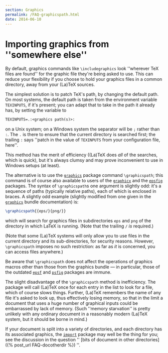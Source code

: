 ```yaml
---
section: Graphics
permalink: /FAQ-graphicspath.html
date: 2014-06-10
---
```


# Importing graphics from ''somewhere else''

By default, graphics commands like `\includegraphics` look
''wherever TeX files are found'' for the graphic file they're being
asked to use.  This can reduce your flexibility if you choose to hold
your graphics files in a common directory, away from your (La)TeX
sources.

The simplest solution is to patch TeX's path, by changing the
default path.  On most systems, the default path is taken from the
environment variable `TEXINPUTS`, if it's present; you can adapt that
to take in the path it already has, by setting the variable to
```latex
TEXINPUTS=.:<graphics path(s)>:
```
on a Unix system; on a Windows system the separator will be `;`
rather than `:`.  The `.` is there to ensure
that the current directory is searched first; the trailing
`:` says ''patch in the value of `TEXINPUTS` from
your configuration file, here''.

This method has the merit of efficiency ((La)TeX does _all_ of
the searches, which is quick), but it's always clumsy and may prove
inconvenient to use in Windows setups (at least).

The alternative is to use the [`graphics`](https://ctan.org/pkg/graphics) package command
`\graphicspath`; this command is of course also available to users
of the [`graphicx`](https://ctan.org/pkg/graphicx) and the [`epsfig`](https://ctan.org/pkg/epsfig) packages.  The
syntax of `\graphicspath`s one argument is slightly odd: it's a
sequence of paths (typically relative paths), each of which is
enclosed in braces.  A slightly odd example (slightly modified from one
given in the [`graphics`](https://ctan.org/pkg/graphics) bundle documentation) is:
<!-- {% raw %} -->
```latex
\graphicspath{{eps/}{png/}}
```
<!-- {% endraw %} -->
which will search for graphics files in subdirectories `eps` and
`png` of the directory in which LaTeX is running.  (Note that
the trailing `/` _is_ required.)

(Note that some (La)TeX systems will only allow you to use files in
the current directory and its sub-directories, for security reasons.
However, `\graphicspath` imposes no such restriction: as far as
_it_ is concerned, you can access files anywhere.)

Be aware that `\graphicspath` does not affect the operations of
graphics macros other than those from the graphics bundle&nbsp;&mdash; in
particular, those of the outdated [`epsf`](https://ctan.org/pkg/epsf) and
[`psfig`](https://ctan.org/pkg/psfig) packages are immune.

The slight disadvantage of the `\graphicspath` method is
inefficiency.  The package will call (La)TeX once for each entry in
the list to look for a file, which of course slows things.  Further,
(La)TeX remembers the name of any file it's asked to look up, thus
effectively losing memory, so that in the limit a document that uses a
huge number of graphical inputs could be embarrassed by lack of
memory.  (Such ''memory starvation'' is pretty unlikely with any
ordinary document in a reasonably modern (La)TeX system, but it
should be borne in mind.)

If your document is split into a variety of directories, and each
directory has its associated graphics, the [`import`](https://ctan.org/pkg/import) package
may well be the thing for you; see the discussion 
in the question ''
[bits of document in other directories]({% post_url FAQ-docotherdir %})
''.

